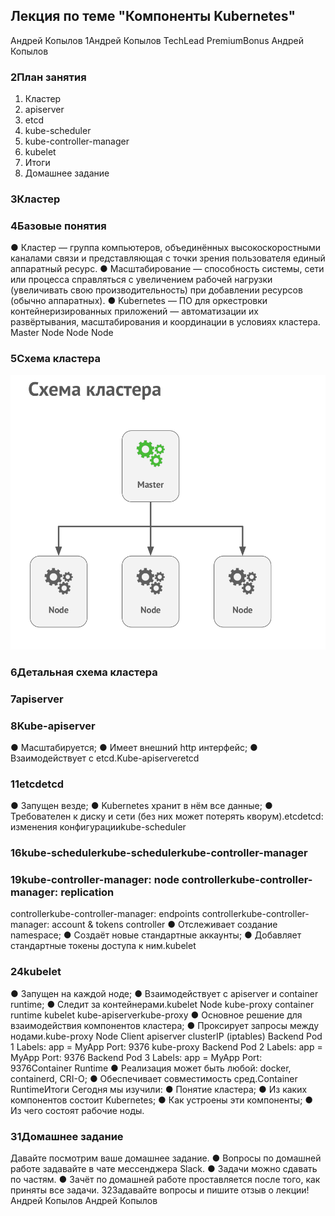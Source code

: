 ## Лекция по теме "Компоненты Kubernetes"


Андрей
Копылов
1Андрей Копылов
TechLead
PremiumBonus
Андрей Копылов

### 2План занятия
1. Кластер
2. apiserver
3. etcd
4. kube-scheduler
5. kube-controller-manager
6. kubelet
7. Итоги
8. Домашнее задание

### 3Кластер

### 4Базовые понятия
● Кластер — группа компьютеров, объединённых
высокоскоростными каналами связи и представляющая
с точки зрения пользователя единый аппаратный ресурс.
● Масштабирование — способность системы, сети или процесса
справляться с увеличением рабочей нагрузки (увеличивать
свою производительность) при добавлении ресурсов (обычно
аппаратных).
● Kubernetes — ПО для оркестровки контейнеризированных
приложений — автоматизации их развёртывания,
масштабирования и координации в условиях кластера.
Master
Node
Node
Node



### 5Схема кластера
![intro_01](/12-kubernetes-01-intro/Files/intro_01.png)

### 6Детальная схема кластера

### 7apiserver



### 8Kube-apiserver
● Масштабируется;
● Имеет внешний http интерфейс;
● Взаимодействует с etcd.Kube-apiserveretcd

### 11etcdetcd
● Запущен везде;
● Kubernetes хранит в нём все данные;
● Требователен к диску и сети (без них может потерять
кворум).etcdetcd: изменения конфигурацииkube-scheduler

### 16kube-schedulerkube-schedulerkube-controller-manager

### 19kube-controller-manager: node controllerkube-controller-manager: replication
controllerkube-controller-manager: endpoints controllerkube-controller-manager: account & tokens
controller
● Отслеживает создание namespace;
● Создаёт новые стандартные аккаунты;
● Добавляет стандартные токены доступа к ним.kubelet

### 24kubelet
● Запущен на каждой ноде;
● Взаимодействует с apiserver и container runtime;
● Следит за контейнерами.kubelet
Node
kube-proxy
container runtime
kubelet
kube-apiserverkube-proxy
● Основное решение для взаимодействия компонентов
кластера;
● Проксирует запросы между нодами.kube-proxy
Node
Client
apiserver
clusterIP
(iptables)
Backend Pod 1
Labels: app = MyApp
Port: 9376
kube-proxy
Backend Pod 2
Labels: app = MyApp
Port: 9376
Backend Pod 3
Labels: app = MyApp
Port: 9376Container Runtime
● Реализация может быть любой:
docker, containerd, CRI-O;
● Обеспечивает совместимость сред.Container RuntimeИтоги
Сегодня мы изучили:
● Понятие кластера;
● Из каких компонентов состоит Kubernetes;
● Как устроены эти компоненты;
● Из чего состоят рабочие ноды.


### 31Домашнее задание
Давайте посмотрим ваше домашнее задание.
● Вопросы по домашней работе задавайте в чате мессенджера
Slack.
● Задачи можно сдавать по частям.
● Зачёт по домашней работе проставляется после того, как приняты
все задачи.
32Задавайте вопросы и
пишите отзыв о лекции!
Андрей Копылов
Андрей Копылов
